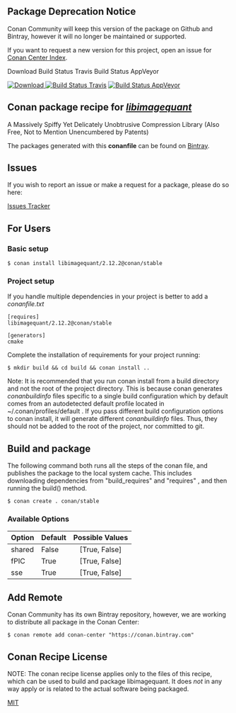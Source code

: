 ## Package Deprecation Notice

Conan Community will keep this version of the package on Github and Bintray, however it will no longer be maintained or supported.

If you want to request a new version for this project, open an issue for [Conan Center Index](https://github.com/conan-io/conan-center-index).

Download Build Status Travis Build Status AppVeyor


[![Download](https://api.bintray.com/packages/conan-community/conan/libimagequant%3Aconan/images/download.svg) ](https://bintray.com/conan-community/conan/libimagequant%3Aconan/_latestVersion)
[![Build Status Travis](https://travis-ci.org/conan-community/conan-libimagequant.svg)](https://travis-ci.org/conan-community/conan-libimagequant)
[![Build Status AppVeyor](https://ci.appveyor.com/api/projects/status/github/conan-community/conan-libimagequant?svg=true)](https://ci.appveyor.com/project/ConanCIintegration/conan-libimagequant)

## Conan package recipe for [*libimagequant*](https://github.com/ImageOptim/libimagequant)

A Massively Spiffy Yet Delicately Unobtrusive Compression Library (Also Free, Not to Mention Unencumbered by Patents)

The packages generated with this **conanfile** can be found on [Bintray](https://bintray.com/conan-community/conan/libimagequant%3Aconan).


## Issues

If you wish to report an issue or make a request for a package, please do so here:

[Issues Tracker](https://github.com/conan-community/community/issues)


## For Users

### Basic setup

    $ conan install libimagequant/2.12.2@conan/stable

### Project setup

If you handle multiple dependencies in your project is better to add a *conanfile.txt*

    [requires]
    libimagequant/2.12.2@conan/stable

    [generators]
    cmake

Complete the installation of requirements for your project running:

    $ mkdir build && cd build && conan install ..

Note: It is recommended that you run conan install from a build directory and not the root of the project directory.  This is because conan generates *conanbuildinfo* files specific to a single build configuration which by default comes from an autodetected default profile located in ~/.conan/profiles/default .  If you pass different build configuration options to conan install, it will generate different *conanbuildinfo* files.  Thus, they should not be added to the root of the project, nor committed to git.


## Build and package

The following command both runs all the steps of the conan file, and publishes the package to the local system cache.  This includes downloading dependencies from "build_requires" and "requires" , and then running the build() method.

    $ conan create . conan/stable


### Available Options
| Option        | Default | Possible Values  |
| ------------- |:----------------- |:------------:|
| shared      | False |  [True, False] |
| fPIC      | True |  [True, False] |
| sse      | True |  [True, False] |


## Add Remote

Conan Community has its own Bintray repository, however, we are working to distribute all package in the Conan Center:

    $ conan remote add conan-center "https://conan.bintray.com"


## Conan Recipe License

NOTE: The conan recipe license applies only to the files of this recipe, which can be used to build and package libimagequant.
It does *not* in any way apply or is related to the actual software being packaged.

[MIT](LICENSE)
